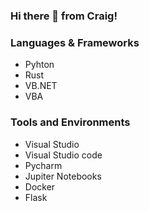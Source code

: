 ### Hi there 👋 from Craig!

### Languages & Frameworks
- Pyhton
- Rust
- VB.NET
- VBA

### Tools and Environments
- Visual Studio 
- Visual Studio code
- Pycharm
- Jupiter Notebooks
- Docker
- Flask

